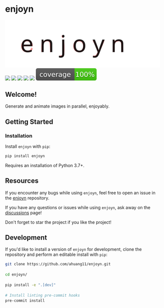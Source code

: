 # enjoyn
<a href="https://github.com/ahuang11/enjoyn" alt="Enjoyn Logo">
    <img src="https://raw.githubusercontent.com/ahuang11/enjoyn/main/docs/enjoyn.svg" /></a>

<a href="https://pypi.python.org/pypi/enjoyn/" alt="PyPI Version">
    <img src="https://badge.fury.io/py/enjoyn.svg" /></a>
<a href="https://github.com/ahuang11/enjoyn/" alt="Stars">
    <img src="https://img.shields.io/github/stars/ahuang11/enjoyn" /></a>
<a href="https://pepy.tech/badge/enjoyn/" alt="Downloads">
    <img src="https://pepy.tech/badge/enjoyn" /></a>
<a href="https://github.com/ahuang11/enjoyn/pulse" alt="Activity">
    <img src="https://img.shields.io/github/commit-activity/m/ahuang11/enjoyn" /></a>
<a href="https://github.com/ahuang11/enjoyn/graphs/contributors" alt="Contributors">
    <img src="https://img.shields.io/github/contributors/ahuang11/enjoyn" /></a>
<a href="https://github.com/ahuang11/enjoyn/tree/main/tests" alt="Coverage">
    <img src="https://raw.githubusercontent.com/ahuang11/enjoyn/fix_docs/docs/coverage.svg" /></a>

## Welcome!

Generate and animate images in parallel, enjoyably.

## Getting Started

### Installation

Install `enjoyn` with `pip`:

```bash
pip install enjoyn
```

Requires an installation of Python 3.7+.

## Resources

If you encounter any bugs while using `enjoyn`, feel free to open an issue in the [enjoyn](https://github.com/ahuang11/enjoyn) repository.

If you have any questions or issues while using `enjoyn`, ask away on the [discussions](https://github.com/ahuang11/enjoyn/discussions/) page!

Don't forget to star the project if you like the project!

## Development

If you'd like to install a version of `enjoyn` for development, clone the repository and perform an editable install with `pip`:

```bash
git clone https://github.com/ahuang11/enjoyn.git

cd enjoyn/

pip install -e ".[dev]"

# Install linting pre-commit hooks
pre-commit install
```
